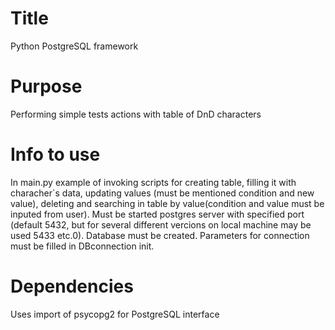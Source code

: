 # Title
Python PostgreSQL framework
# Purpose
Performing simple tests actions with table of DnD characters
# Info to use
In main.py example of invoking scripts for creating table, filling it with characher`s data, updating values (must be mentioned condition and new value), deleting and searching in table by value(condition and value must be inputed from user).
Must be started postgres server with specified port (default 5432, but for several different vercions on local machine may be used 5433 etc.0). Database must be created.
Parameters for connection must be filled in DBconnection init.
# Dependencies
Uses import of psycopg2 for PostgreSQL interface
